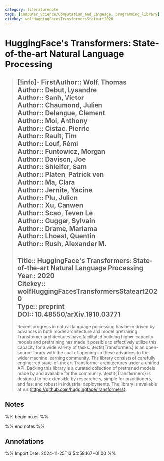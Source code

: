 ```yaml
---
category: literaturenote
tags: [Computer_Science/Computation_and_Language, programming_library]
citekey: wolfHuggingFacesTransformersStateart2020
---
```

# HuggingFace's Transformers: State-of-the-art Natural Language Processing

> [!info]-
> **FirstAuthor**:: Wolf, Thomas  
> **Author**:: Debut, Lysandre  
> **Author**:: Sanh, Victor  
> **Author**:: Chaumond, Julien  
> **Author**:: Delangue, Clement  
> **Author**:: Moi, Anthony  
> **Author**:: Cistac, Pierric  
> **Author**:: Rault, Tim  
> **Author**:: Louf, Rémi  
> **Author**:: Funtowicz, Morgan  
> **Author**:: Davison, Joe  
> **Author**:: Shleifer, Sam  
> **Author**:: Platen, Patrick von  
> **Author**:: Ma, Clara  
> **Author**:: Jernite, Yacine  
> **Author**:: Plu, Julien  
> **Author**:: Xu, Canwen  
> **Author**:: Scao, Teven Le  
> **Author**:: Gugger, Sylvain  
> **Author**:: Drame, Mariama  
> **Author**:: Lhoest, Quentin  
> **Author**:: Rush, Alexander M.  
> ---    
> **Title**:: HuggingFace's Transformers: State-of-the-art Natural Language Processing  
> **Year**:: 2020   
> **Citekey**:: wolfHuggingFacesTransformersStateart2020  
> **Type**:: preprint  
> **DOI**:: 10.48550/arXiv.1910.03771
> ---
> Recent progress in natural language processing has been driven by advances in both model architecture and model pretraining. Transformer architectures have facilitated building higher-capacity models and pretraining has made it possible to effectively utilize this capacity for a wide variety of tasks. \textit{Transformers} is an open-source library with the goal of opening up these advances to the wider machine learning community. The library consists of carefully engineered state-of-the art Transformer architectures under a unified API. Backing this library is a curated collection of pretrained models made by and available for the community. \textit{Transformers} is designed to be extensible by researchers, simple for practitioners, and fast and robust in industrial deployments. The library is available at \url{https://github.com/huggingface/transformers}.

## Notes
%% begin notes %%

%% end notes %%

## Annotations



%% Import Date: 2024-11-25T13:54:58.167+01:00 %%
